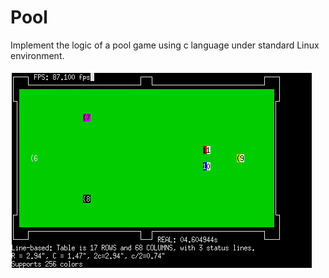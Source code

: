 # Pool
Implement the logic of a pool game using c language under standard Linux environment.

<img src="pool.png">
